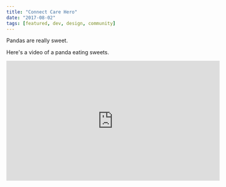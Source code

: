 ```yaml
---
title: "Connect Care Hero"
date: "2017-08-02"
tags: [featured, dev, design, community]
---
```


Pandas are really sweet.

Here's a video of a panda eating sweets.

<iframe width="560" height="315" src="https://www.youtube.com/embed/4n0xNbfJLR8" frameborder="0" allowfullscreen></iframe>
